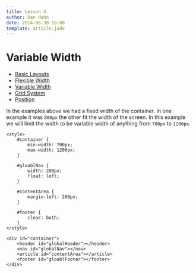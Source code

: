 ```yaml
---
title: Lesson 4
author: Dan Hahn
date: 2014-06-30 18:00
template: article.jade
---
```


# Variable Width

* [Basic Layouts]()
* [Flexible Width](flexable.html)
* [Variable Width](varable.html)
* [Grid System](grid.html)
* [Position](position.html)

In the examples above we had a fixed width of the container. In one example it was `800px` the other fit the width of the screen. In this example we will limit the width to be variable width of anything from `700px` to `1200px`.

	<style>
	    #container {
            min-width: 700px;
            max-width: 1200px;
        }

		#gloablNav {
			width: 200px;
			float: left;
		}

		#contentArea {
			margin-left: 200px;
		}

		#footer {
			clear: both;
		}
	</style>

	<div id="container">
        <header id="globalHeader"></header>
        <nav id="globalNav"></nav>
        <article id="contentArea"></article>
        <footer id="gloablFooter"></footer>
    </div>
